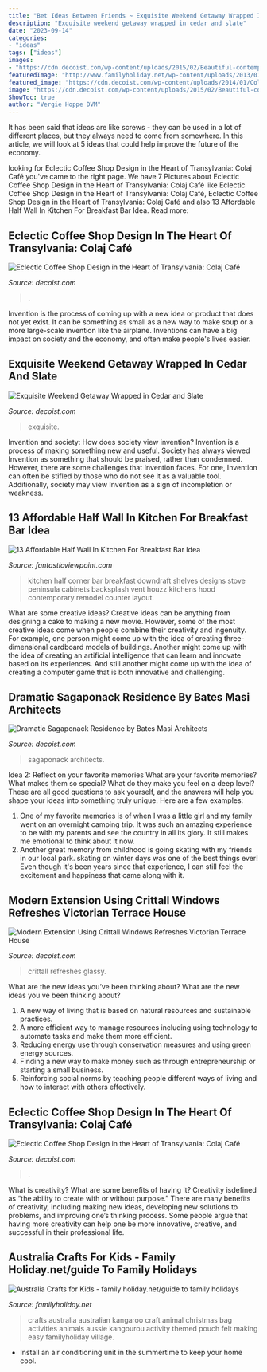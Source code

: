 ```yaml
---
title: "Bet Ideas Between Friends ~ Exquisite Weekend Getaway Wrapped In Cedar And Slate"
description: "Exquisite weekend getaway wrapped in cedar and slate"
date: "2023-09-14"
categories:
- "ideas"
tags: ["ideas"]
images:
- "https://cdn.decoist.com/wp-content/uploads/2015/02/Beautiful-contemporary-bathroom-in-white-with-ocean-views.jpg"
featuredImage: "http://www.familyholiday.net/wp-content/uploads/2013/01/Australia-Crafts-for-Kids_10.jpg"
featured_image: "https://cdn.decoist.com/wp-content/uploads/2014/01/Colaj-Cafe-Brasov-Transylvania-by-Manuel-Teicu-8.jpg"
image: "https://cdn.decoist.com/wp-content/uploads/2015/02/Beautiful-contemporary-bathroom-in-white-with-ocean-views.jpg"
ShowToc: true
author: "Vergie Hoppe DVM"
---
```



It has been said that ideas are like screws - they can be used in a lot of different places, but they always need to come from somewhere. In this article, we will look at 5 ideas that could help improve the future of the economy.

	

		
looking for Eclectic Coffee Shop Design in the Heart of Transylvania: Colaj Café you've came to the right page. We have 7 Pictures about Eclectic Coffee Shop Design in the Heart of Transylvania: Colaj Café like Eclectic Coffee Shop Design in the Heart of Transylvania: Colaj Café, Eclectic Coffee Shop Design in the Heart of Transylvania: Colaj Café and also 13 Affordable Half Wall In Kitchen For Breakfast Bar Idea. Read more:
		
    
## Eclectic Coffee Shop Design In The Heart Of Transylvania: Colaj Café

<img loading=lazy src="https://cdn.decoist.com/wp-content/uploads/2014/01/Colaj-Cafe-Brasov-Transylvania-by-Manuel-Teicu-15.jpg" onerror="this.onerror=null;this.src='https://tse4.mm.bing.net/th?id=OIP.6x2_V5Wz2KE-1NnwlFN14AHaLH&amp;pid=15.1';" alt="Eclectic Coffee Shop Design in the Heart of Transylvania: Colaj Café">

_Source: decoist.com_

>. 

	

Invention is the process of coming up with a new idea or product that does not yet exist. It can be something as small as a new way to make soup or a more large-scale invention like the airplane. Inventions can have a big impact on society and the economy, and often make people's lives easier.

    
## Exquisite Weekend Getaway Wrapped In Cedar And Slate

<img loading=lazy src="https://cdn.decoist.com/wp-content/uploads/2015/06/Large-sliding-doors-and-windows-open-the-master-bedroom-towards-the-view-outside.jpg" onerror="this.onerror=null;this.src='https://tse4.mm.bing.net/th?id=OIP.XEB52IdklFQhDq_yKK5MswHaE8&amp;pid=15.1';" alt="Exquisite Weekend Getaway Wrapped in Cedar and Slate">

_Source: decoist.com_

>exquisite. 

	

Invention and society: How does society view invention?
Invention is a process of making something new and useful. Society has always viewed Invention as something that should be praised, rather than condemned. However, there are some challenges that Invention faces. For one, Invention can often be stifled by those who do not see it as a valuable tool. Additionally, society may view Invention as a sign of incompletion or weakness.

    
## 13 Affordable Half Wall In Kitchen For Breakfast Bar Idea

<img loading=lazy src="http://www.fantasticviewpoint.com/wp-content/uploads/2016/08/contemporary-kitchen-1-634x476.jpg" onerror="this.onerror=null;this.src='https://tse1.mm.bing.net/th?id=OIP.aeeDcGmEwia1db_6oxSonQHaFj&amp;pid=15.1';" alt="13 Affordable Half Wall In Kitchen For Breakfast Bar Idea">

_Source: fantasticviewpoint.com_

>kitchen half corner bar breakfast downdraft shelves designs stove peninsula cabinets backsplash vent houzz kitchens hood contemporary remodel counter layout. 

	

What are some creative ideas?
Creative ideas can be anything from designing a cake to making a new movie. However, some of the most creative ideas come when people combine their creativity and ingenuity. For example, one person might come up with the idea of creating three-dimensional cardboard models of buildings. Another might come up with the idea of creating an artificial intelligence that can learn and innovate based on its experiences. And still another might come up with the idea of creating a computer game that is both innovative and challenging.

    
## Dramatic Sagaponack Residence By Bates Masi Architects

<img loading=lazy src="https://cdn.decoist.com/wp-content/uploads/2015/02/Beautiful-contemporary-bathroom-in-white-with-ocean-views.jpg" onerror="this.onerror=null;this.src='https://tse1.mm.bing.net/th?id=OIP.Qxtsx0SkyZAbz1wPJuElBQHaK_&amp;pid=15.1';" alt="Dramatic Sagaponack Residence by Bates Masi Architects">

_Source: decoist.com_

>sagaponack architects. 

	

Idea 2: Reflect on your favorite memories
What are your favorite memories? What makes them so special? What do they make you feel on a deep level? These are all good questions to ask yourself, and the answers will help you shape your ideas into something truly unique. Here are a few examples: 
1. One of my favorite memories is of when I was a little girl and my family went on an overnight camping trip. It was such an amazing experience to be with my parents and see the country in all its glory. It still makes me emotional to think about it now. 
2. Another great memory from childhood is going skating with my friends in our local park. skating on winter days was one of the best things ever! Even though it's been years since that experience, I can still feel the excitement and happiness that came along with it. 

    
## Modern Extension Using Crittall Windows Refreshes Victorian Terrace House

<img loading=lazy src="https://cdn.decoist.com/wp-content/uploads/2016/10/Crittall-windows-and-doors-shape-the-stylish-contemporary-extension.jpg" onerror="this.onerror=null;this.src='https://tse2.mm.bing.net/th?id=OIP.Axz37a_0IByAWtf81PQ4zgHaLG&amp;pid=15.1';" alt="Modern Extension Using Crittall Windows Refreshes Victorian Terrace House">

_Source: decoist.com_

>crittall refreshes glassy. 

	

What are the new ideas you’ve been thinking about?
What are the new ideas you ve been thinking about? 

1. A new way of living that is based on natural resources and sustainable practices. 
2. A more efficient way to manage resources including using technology to automate tasks and make them more efficient. 
3. Reducing energy use through conservation measures and using green energy sources. 
4. Finding a new way to make money such as through entrepreneurship or starting a small business. 
5. Reinforcing social norms by teaching people different ways of living and how to interact with others effectively.

    
## Eclectic Coffee Shop Design In The Heart Of Transylvania: Colaj Café

<img loading=lazy src="https://cdn.decoist.com/wp-content/uploads/2014/01/Colaj-Cafe-Brasov-Transylvania-by-Manuel-Teicu-8.jpg" onerror="this.onerror=null;this.src='https://tse1.mm.bing.net/th?id=OIP.Ty1QwSgl3crEaBB7e-MRwgHaLH&amp;pid=15.1';" alt="Eclectic Coffee Shop Design in the Heart of Transylvania: Colaj Café">

_Source: decoist.com_

>. 

	

What is creativity? What are some benefits of having it?
Creativity isdefined as “the ability to create with or without purpose.” There are many benefits of creativity, including making new ideas, developing new solutions to problems, and improving one’s thinking process. Some people argue that having more creativity can help one be more innovative, creative, and successful in their professional life.

    
## Australia Crafts For Kids - Family Holiday.net/guide To Family Holidays

<img loading=lazy src="http://www.familyholiday.net/wp-content/uploads/2013/01/Australia-Crafts-for-Kids_10.jpg" onerror="this.onerror=null;this.src='https://tse3.mm.bing.net/th?id=OIP.NXv-KTobqhNdKTGsKiYKSQHaJ1&amp;pid=15.1';" alt="Australia Crafts for Kids - family holiday.net/guide to family holidays">

_Source: familyholiday.net_

>crafts australia australian kangaroo craft animal christmas bag activities animals aussie kangourou activity themed pouch felt making easy familyholiday village. 

	

- Install an air conditioning unit in the summertime to keep your home cool.

